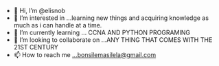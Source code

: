 - 👋 Hi, I’m @elisnob
- 👀 I’m interested in ...learning new things and acquiring knowledge as much as i can handle at a time.
- 🌱 I’m currently learning ... CCNA AND PYTHON PROGRAMING
- 💞️ I’m looking to collaborate on ...ANY THING THAT COMES WITH THE 21ST CENTURY
- 📫 How to reach me ...bonsilemasilela@gmail.com

<!---
elisnob/elisnob is a ✨ special ✨ repository because its `README.md` (this file) appears on your GitHub profile.
You can click the Preview link to take a look at your changes.
--->
